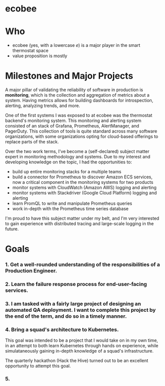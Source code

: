 # ecobee

# Who

- ecobee (yes, with a lowercase *e*) is a major player in the smart thermostat space
- value proposition is mostly 

# Milestones and Major Projects

A major pillar of validating the reliability of software in production is **monitoring**, which is the collection and aggregation of metrics about a system. Having metrics allows for building dashboards for introspection, alerting, analyzing trends, and more.

One of the first systems I was exposed to at ecobee was the thermostat backend's monitoring system. This monitoring and alerting system consisted of an stack of Grafana, Prometheus, AlertManager, and PagerDuty. This collection of tools is quite standard across many software organizations, with some organizations opting for cloud-based offerings to replace parts of the stack.

Over the two work terms, I've become a (self-declared) subject matter expert in monitoring methodology and systems. Due to my interest and developing knowledge on the topic, I had the opportunities to:
* build up entire monitoring stacks for a multiple teams
* build a connector for Prometheus to discover Amazon ECS services, now a critical component in the monitoring systems for two products
* monitor systems with CloudWatch (Amazon AWS) logging and alerting
* monitor systems with Stackdriver (Google Cloud Platform) logging and alerting
* learn PromQL to write and manipulate Prometheus queries 
* work in-depth with the Prometheus time series database

I'm proud to have this subject matter under my belt, and I'm very interested to gain experience with distributed tracing and large-scale logging in the future.

# Goals

### 1. Get a well-rounded understanding of the responsibilities of a Production Engineer.

### 2. Learn the failure response process for end-user-facing services.

### 3. I am tasked with a fairly large project of designing an automated QA deployment. I want to complete this project by the end of the term, and do so in a timely manner.

### 4. Bring a squad's architecture to Kubernetes.

This goal was intended to be a project that I would take on in my own time, in an attempt to both learn Kubernetes through hands on experience, while simulataneously gaining in-depth knowledge of a squad's infrastructure. 

The quarterly hackathon (Hack the Hive) turned out to be an excellent opportunity to attempt this goal.

### 5.
